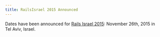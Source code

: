 ```yaml
---
title: RailsIsrael 2015 Announced
---
```


Dates have been announced for [Rails Israel 2015][s]: November 26th, 2015 in
Tel Aviv, Israel.

[s]: https://railsisrael2015.events.co.il

